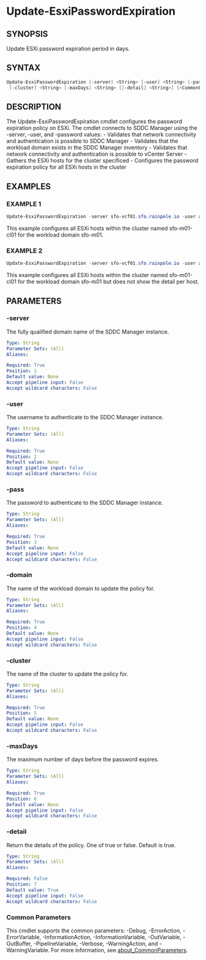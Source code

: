 # Update-EsxiPasswordExpiration

## SYNOPSIS

Update ESXi password expiration period in days.

## SYNTAX

```powershell
Update-EsxiPasswordExpiration [-server] <String> [-user] <String> [-pass] <String> [-domain] <String>
 [-cluster] <String> [-maxDays] <String> [[-detail] <String>] [<CommonParameters>]
```

## DESCRIPTION

The Update-EsxiPasswordExpiration cmdlet configures the password expiration policy on ESXi.
The cmdlet connects
      to SDDC Manager using the -server, -user, and -password values:
      - Validates that network connectivity and authentication is possible to SDDC Manager
      - Validates that the workload domain exists in the SDDC Manager inventory
      - Validates that network connectivity and authentication is possible to vCenter Server
      - Gathers the ESXi hosts for the cluster specificed
      - Configures the password expiration policy for all ESXi hosts in the cluster

## EXAMPLES

### EXAMPLE 1

```powershell
Update-EsxiPasswordExpiration -server sfo-vcf01.sfo.rainpole.io -user administrator@vsphere.local -pass VMw@re1! -domain sfo-m01 -cluster sfo-m01-cl01 -maxDays 999
```

This example configures all ESXi hosts within the cluster named sfo-m01-cl01 for the workload domain sfo-m01.

### EXAMPLE 2

```powershell
Update-EsxiPasswordExpiration -server sfo-vcf01.sfo.rainpole.io -user administrator@vsphere.local -pass VMw@re1! -domain sfo-m01 -cluster sfo-m01-cl01 -maxDays 999 -detail false
```

This example configures all ESXi hosts within the cluster named sfo-m01-cl01 for the workload domain sfo-m01 but does not show the detail per host.

## PARAMETERS

### -server

The fully qualified domain name of the SDDC Manager instance.

```yaml
Type: String
Parameter Sets: (All)
Aliases:

Required: True
Position: 1
Default value: None
Accept pipeline input: False
Accept wildcard characters: False
```

### -user

The username to authenticate to the SDDC Manager instance.

```yaml
Type: String
Parameter Sets: (All)
Aliases:

Required: True
Position: 2
Default value: None
Accept pipeline input: False
Accept wildcard characters: False
```

### -pass

The password to authenticate to the SDDC Manager instance.

```yaml
Type: String
Parameter Sets: (All)
Aliases:

Required: True
Position: 3
Default value: None
Accept pipeline input: False
Accept wildcard characters: False
```

### -domain

The name of the workload domain to update the policy for.

```yaml
Type: String
Parameter Sets: (All)
Aliases:

Required: True
Position: 4
Default value: None
Accept pipeline input: False
Accept wildcard characters: False
```

### -cluster

The name of the cluster to update the policy for.

```yaml
Type: String
Parameter Sets: (All)
Aliases:

Required: True
Position: 5
Default value: None
Accept pipeline input: False
Accept wildcard characters: False
```

### -maxDays

The maximum number of days before the password expires.

```yaml
Type: String
Parameter Sets: (All)
Aliases:

Required: True
Position: 6
Default value: None
Accept pipeline input: False
Accept wildcard characters: False
```

### -detail

Return the details of the policy.
One of true or false.
Default is true.

```yaml
Type: String
Parameter Sets: (All)
Aliases:

Required: False
Position: 7
Default value: True
Accept pipeline input: False
Accept wildcard characters: False
```

### Common Parameters

This cmdlet supports the common parameters: -Debug, -ErrorAction, -ErrorVariable, -InformationAction, -InformationVariable, -OutVariable, -OutBuffer, -PipelineVariable, -Verbose, -WarningAction, and -WarningVariable. For more information, see [about_CommonParameters](http://go.microsoft.com/fwlink/?LinkID=113216).
